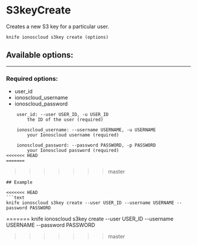 # S3keyCreate

Creates a new S3 key for a particular user.

    knife ionoscloud s3key create (options)


## Available options:
---

### Required options:
* user_id
* ionoscloud_username
* ionoscloud_password

```
    user_id: --user USER_ID, -u USER_ID
        the ID of the user (required)

    ionoscloud_username: --username USERNAME, -u USERNAME
        your Ionoscloud username (required)

    ionoscloud_password: --password PASSWORD, -p PASSWORD
        your Ionoscloud password (required)
<<<<<<< HEAD
=======

```
>>>>>>> master

```
## Example

<<<<<<< HEAD
```text
knife ionoscloud s3key create --user USER_ID --username USERNAME --password PASSWORD
```
=======
    knife ionoscloud s3key create --user USER_ID --username USERNAME --password PASSWORD
>>>>>>> master
